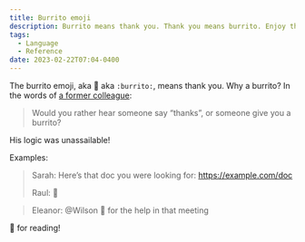 ```yaml
---
title: Burrito emoji
description: Burrito means thank you. Thank you means burrito. Enjoy the burrito.
tags:
  - Language
  - Reference
date: 2023-02-22T07:04-0400
---
```


The burrito emoji, aka 🌯 aka `:burrito:`, means thank you. Why a burrito? In the words of [a former colleague](https://daniel-salmon.com/):

> Would you rather hear someone say “thanks”, or someone give you a burrito?

His logic was unassailable!

Examples:

> Sarah: Here’s that doc you were looking for: https://example.com/doc
>
> Raul: 🌯

> Eleanor: @Wilson 🌯 for the help in that meeting

🌯 for reading!
